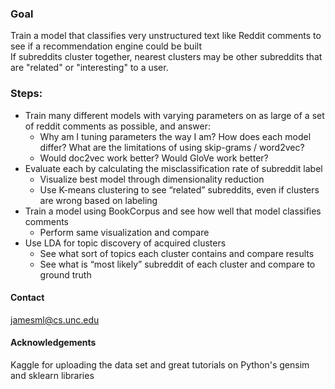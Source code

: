 ### Goal
Train a model that classifies very unstructured text like Reddit comments to see if a recommendation engine could be built  
If subreddits cluster together, nearest clusters may be other subreddits that are "related" or "interesting" to a user.

### Steps:
- Train many different models with varying parameters on as large of a set of reddit comments as possible, and answer:
    - Why am I tuning parameters the way I am? How does each model differ? What are the limitations of using skip-grams / word2vec?
    - Would doc2vec work better? Would GloVe work better?
- Evaluate each by calculating the misclassification rate of subreddit label
    - Visualize best model through dimensionality reduction
    - Use K-means clustering to see “related” subreddits, even if clusters are wrong based on labeling
- Train a model using BookCorpus and see how well that model classifies comments
    - Perform same visualization and compare
- Use LDA for topic discovery of acquired clusters
    - See what sort of topics each cluster contains and compare results
    - See what is “most likely” subreddit of each cluster and compare to ground truth
    
#### Contact
jamesml@cs.unc.edu

#### Acknowledgements
Kaggle for uploading the data set and great tutorials on Python's gensim and sklearn libraries
